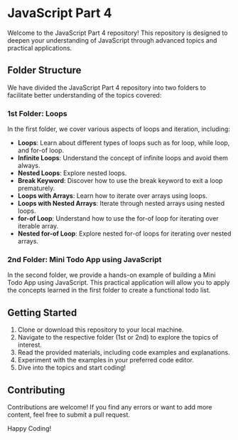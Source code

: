 # JavaScript Part 4

Welcome to the JavaScript Part 4 repository! This repository is designed to deepen your understanding of JavaScript through advanced topics and practical applications.

## Folder Structure

We have divided the JavaScript Part 4 repository into two folders to facilitate better understanding of the topics covered:

### 1st Folder: Loops

In the first folder, we cover various aspects of loops and iteration, including:

- **Loops**: Learn about different types of loops such as for loop, while loop, and for-of loop.
- **Infinite Loops**: Understand the concept of infinite loops and avoid them always.
- **Nested Loops**: Explore nested loops.
- **Break Keyword**: Discover how to use the break keyword to exit a loop prematurely.
- **Loops with Arrays**: Learn how to iterate over arrays using loops.
- **Loops with Nested Arrays**: Iterate through nested arrays using nested loops.
- **for-of Loop**: Understand how to use the for-of loop for iterating over iterable array.
- **Nested for-of Loop**: Explore nested for-of loops for iterating over nested arrays.

### 2nd Folder: Mini Todo App using JavaScript

In the second folder, we provide a hands-on example of building a Mini Todo App using JavaScript. This practical application will allow you to apply the concepts learned in the first folder to create a functional todo list.

## Getting Started

1. Clone or download this repository to your local machine.
2. Navigate to the respective folder (1st or 2nd) to explore the topics of interest.
3. Read the provided materials, including code examples and explanations.
4. Experiment with the examples in your preferred code editor.
5. Dive into the topics and start coding!

## Contributing

Contributions are welcome! If you find any errors or want to add more content, feel free to submit a pull request.

Happy Coding!